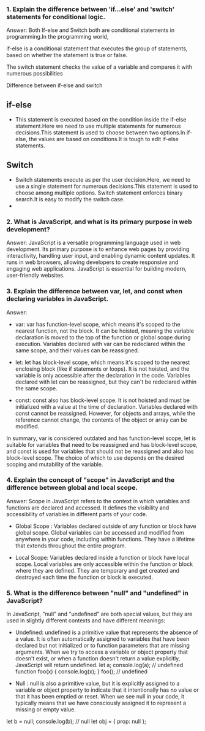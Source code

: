 

### 1. Explain the difference between 'if...else' and 'switch' statements for conditional logic.

Answer: Both If-else and Switch both are conditional statements in programming.In the programming world,

 if-else is a conditional statement that executes the group of statements, based on whether the statement is true or false.

 The switch statement checks the value of a variable and compares it with numerous possibilities

Difference between if-else and switch
## if-else
* This statement is executed based on the condition inside the if-else statement.Here we need to use multiple statements for numerous decisions.This statement is used to choose between two options.In if-else, the values are based on conditions.It is tough to edit if-else statements.

## Switch
* Switch statements execute as per the user decision.Here, we need to use a single statement for numerous decisions.This statement is used to choose among multiple options.	Switch statement enforces binary search.It is easy to modify the switch case.
*



### 2. What is JavaScript, and what is its primary purpose in web development?

Answer: JavaScript is a versatile programming language used in web development. Its primary purpose is to enhance web pages by providing interactivity, handling user input, and enabling dynamic content updates. It runs in web browsers, allowing developers to create responsive and engaging web applications. JavaScript is essential for building modern, user-friendly websites.


### 3. Explain the difference between var, let, and const when declaring variables in JavaScript.

Answer: 

* var: var has function-level scope, which means it's scoped to the nearest function, not the block.
It can be hoisted, meaning the variable declaration is moved to the top of the function or global scope during execution.
Variables declared with var can be redeclared within the same scope, and their values can be reassigned.

* let: let has block-level scope, which means it's scoped to the nearest enclosing block (like if statements or loops).
It is not hoisted, and the variable is only accessible after the declaration in the code.
Variables declared with let can be reassigned, but they can't be redeclared within the same scope.

* const: const also has block-level scope.
It is not hoisted and must be initialized with a value at the time of declaration.
Variables declared with const cannot be reassigned. However, for objects and arrays, while the reference cannot change, the contents of the object or array can be modified.

In summary, var is considered outdated and has function-level scope, let is suitable for variables that need to be reassigned and has block-level scope, and const is used for variables that should not be reassigned and also has block-level scope. The choice of which to use depends on the desired scoping and mutability of the variable.


### 4. Explain the concept of "scope" in JavaScript and the difference between global and local scope.
Answer: Scope in JavaScript refers to the context in which variables and functions are declared and accessed. It defines the visibility and accessibility of variables in different parts of your code.

* Global Scope : Variables declared outside of any function or block have global scope.
Global variables can be accessed and modified from anywhere in your code, including within functions.
They have a lifetime that extends throughout the entire program.

* Local Scope: Variables declared inside a function or block have local scope.
Local variables are only accessible within the function or block where they are defined.
They are temporary and get created and destroyed each time the function or block is executed.

### 5. What is the difference between "null" and "undefined" in JavaScript?

In JavaScript, "null" and "undefined" are both special values, but they are used in slightly different contexts and have different meanings:

* Undefined: undefined is a primitive value that represents the absence of a value. It is often automatically assigned to variables that have been declared but not initialized or to function parameters that are missing arguments.
When we try to access a variable or object property that doesn't exist, or when a function doesn't return a value explicitly, JavaScript will return undefined.
let a;
console.log(a); // undefined
function foo(x) {
  console.log(x);
}
foo(); // undefined

* Null : null is also a primitive value, but it is explicitly assigned to a variable or object property to indicate that it intentionally has no value or that it has been emptied or reset.
When we see null in your code, it typically means that we have consciously assigned it to represent a missing or empty value.

let b = null;
console.log(b); // null
let obj = { prop: null };